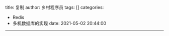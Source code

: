 title: 复制
author: 乡村程序员
tags: []
categories:
  - Redis
  - 多机数据库的实现
date: 2021-05-02 20:44:00

---

